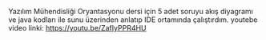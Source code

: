 Yazılım Mühendisliği Oryantasyonu dersi için 5 adet soruyu akış diyagramı ve java kodları ile sunu üzerinden anlatıp IDE ortamında çalıştırdım.
youtebe video linki: https://youtu.be/ZafIyPPR4HU
